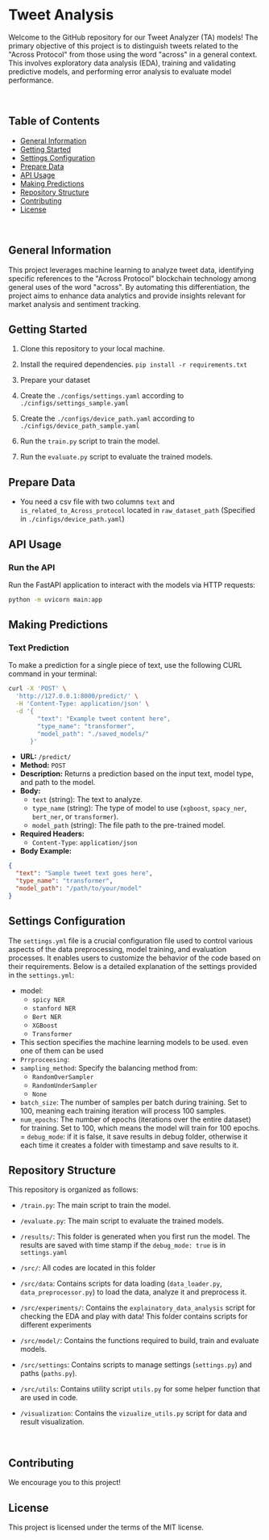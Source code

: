 # Tweet Analysis

Welcome to the GitHub repository for our Tweet Analyzer (TA) models! 
The primary objective of this project is to distinguish tweets related to the "Across Protocol" from those using the word "across" in a general context. This involves exploratory data analysis (EDA), training and validating predictive models, and performing error analysis to evaluate model performance.

<br/>

## Table of Contents
* [General Information](#general-information)
* [Getting Started](#getting-started)
* [Settings Configuration](#settings-configuration)
* [Prepare Data](#prepare-data)
* [API Usage](#api-usage)
* [Making Predictions](#making-prediction)
* [Repository Structure](#repository-structure)
* [Contributing](#contributing)
* [License](#license)
<br/>

## General Information
This project leverages machine learning to analyze tweet data, identifying specific references to the "Across Protocol" blockchain technology among general uses of the word "across". By automating this differentiation, the project aims to enhance data analytics and provide insights relevant for market analysis and sentiment tracking.

## Getting Started

1. Clone this repository to your local machine.

2. Install the required dependencies. `pip install -r requirements.txt`

3. Prepare your dataset

4. Create the `./configs/settings.yaml` according to `./cinfigs/settings_sample.yaml`

5. Create the `./configs/device_path.yaml` according to `./cinfigs/device_path_sample.yaml`

6. Run the `train.py` script to train the model.

7. Run the `evaluate.py` script to evaluate the trained models.


## Prepare Data
- You need a csv file with two columns `text` and `is_related_to_Across_protocol` located in `raw_dataset_path` (Specified in `./cinfigs/device_path.yaml`)

## API Usage
### Run the API
Run the FastAPI application to interact with the models via HTTP requests:
```bash
python -m uvicorn main:app
```
## Making Predictions

### Text Prediction

To make a prediction for a single piece of text, use the following CURL command in your terminal:

```bash
curl -X 'POST' \
  'http://127.0.0.1:8000/predict/' \
  -H 'Content-Type: application/json' \
  -d '{
        "text": "Example tweet content here",
        "type_name": "transformer",
        "model_path": "./saved_models/"
      }'
```

- **URL:** `/predict/`
- **Method:** `POST`
- **Description:** Returns a prediction based on the input text, model type, and path to the model.
- **Body:**
  - `text` (string): The text to analyze.
  - `type_name` (string): The type of model to use (`xgboost`, `spacy_ner`, `bert_ner`, or `transformer`).
  - `model_path` (string): The file path to the pre-trained model.
- **Required Headers:**
  - `Content-Type`: `application/json`
- **Body Example:**

```json
{
  "text": "Sample tweet text goes here",
  "type_name": "transformer",
  "model_path": "/path/to/your/model"
}
```


## Settings Configuration

The `settings.yml` file is a crucial configuration file used to control various aspects of the data preprocessing, model training, and evaluation processes. It enables users to customize the behavior of the code based on their requirements. Below is a detailed explanation of the settings provided in the `settings.yml`:


- model:
  - `spicy NER`
  - `stanford NER`
  - `Bert NER`
  - `XGBoost`
  - `Transformer`
-  This section specifies the machine learning models to be used. even one of them can be used
- `Prrproceesing`: 
- `sampling_method`: Specify the balancing method from:
  - `RandomOverSampler`
  - `RandomUnderSampler`
  - `None`
- `batch_size`: The number of samples per batch during training. Set to 100, meaning each training iteration will process 100 samples.
- `num_epochs`: The number of epochs (iterations over the entire dataset) for training. Set to 100, which means the model will train for 100 epochs.
= `debug_mode`: if it is false, it save results in debug folder, otherwise it each time it creates a folder with timestamp and save results to it.


## Repository Structure
This repository is organized as follows:

- `/train.py`: The main script to train the model.

- `/evaluate.py`: The main script to evaluate the trained models.

- `/results/`: This folder is generated when you first run the model. The results are saved with time stamp if the `debug_mode: true` is in `settings.yaml`

- `/src/`: All codes are located in this folder

- `/src/data`: Contains scripts for data loading (`data_loader.py`, `data_preprocessor.py`) to load the data, analyze it and preprocess it.

- `/src/experiments/`: Contains the `explainatory_data_analysis` script for checking the EDA and play with data! This folder contains scripts for different experiments

- `/src/model/`: Contains the functions required to build, train and evaluate models.

- `/src/settings`: Contains scripts to manage settings (`settings.py`) and paths (`paths.py`).

- `/src/utils`: Contains utility script `utils.py` for some helper function that are used in code.

- `/visualization`: Contains the `vizualize_utils.py` script for data and result visualization.
<br/>



## Contributing

We encourage you to this project! 

## License

This project is licensed under the terms of the MIT license.